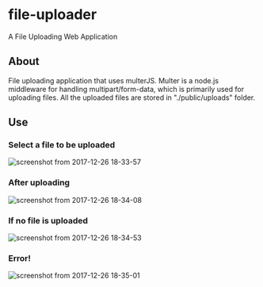 # file-uploader
A File Uploading Web Application

## About 

File uploading application that uses multerJS. Multer is a node.js middleware for handling multipart/form-data, which is primarily used for uploading files.
All the uploaded files are stored in "./public/uploads" folder.

## Use

### Select a file to be uploaded

![screenshot from 2017-12-26 18-33-57](https://user-images.githubusercontent.com/26460049/34357515-cc0f259a-ea6d-11e7-9d18-d5d0d6e67dd4.png)

### After uploading

![screenshot from 2017-12-26 18-34-08](https://user-images.githubusercontent.com/26460049/34357539-f5d64ed0-ea6d-11e7-8f8e-1b200fb20ee5.png)

### If no file is uploaded

![screenshot from 2017-12-26 18-34-53](https://user-images.githubusercontent.com/26460049/34357544-0adae0b6-ea6e-11e7-8d6b-46c6e4478e05.png)

### Error!

![screenshot from 2017-12-26 18-35-01](https://user-images.githubusercontent.com/26460049/34357554-2016564a-ea6e-11e7-8664-8671cf11ca78.png)

